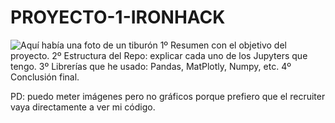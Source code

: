 # PROYECTO-1-IRONHACK

![Aquí había una foto de un tiburón](Tiburón_azul_(Prionace_glauca),_canal_Fayal-Pico,_islas_Azores,_Portugal,_2020-07-27,_DD_13)
1º Resumen con el objetivo del proyecto.
2º Estructura del Repo: explicar cada uno de los Jupyters que tengo.
3º Librerías que he usado: Pandas, MatPlotly, Numpy, etc.
4º Conclusión final.

PD: puedo meter imágenes pero no gráficos porque prefiero que el recruiter vaya directamente a ver mi código.